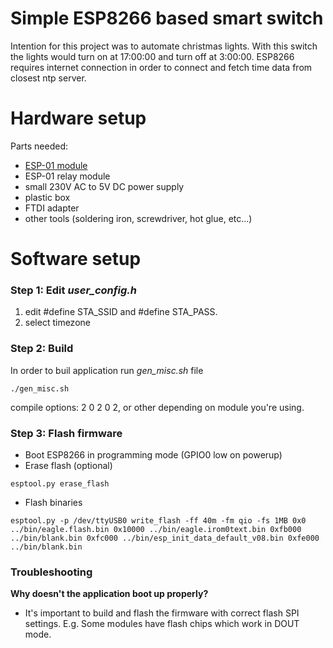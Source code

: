 
# Simple ESP8266 based smart switch

Intention for this project was to automate christmas lights. With this switch the lights would turn on at 17:00:00 and turn off at 3:00:00. ESP8266 requires internet connection in order to connect and fetch time data from closest ntp server.


# Hardware setup

Parts needed:

- [ESP-01 module](https://en.wikipedia.org/wiki/File:ESP-01.jpg)
- ESP-01 relay module
- small 230V AC to 5V DC power supply
- plastic box
- FTDI adapter
- other tools (soldering iron, screwdriver, hot glue, etc...)

# Software setup
### Step 1: Edit _user\_config.h_

1. edit \#define STA_SSID and \#define STA_PASS.
2. select timezone

### Step 2: Build

In order to buil application run _gen\_misc.sh_ file

```
./gen_misc.sh
```

compile options: 2 0 2 0 2, or other depending on module you're using.

### Step 3: Flash firmware

- Boot ESP8266 in programming mode (GPIO0 low on powerup)
- Erase flash (optional)

```
esptool.py erase_flash
```

- Flash binaries

```
esptool.py -p /dev/ttyUSB0 write_flash -ff 40m -fm qio -fs 1MB 0x0 ../bin/eagle.flash.bin 0x10000 ../bin/eagle.irom0text.bin 0xfb000 ../bin/blank.bin 0xfc000 ../bin/esp_init_data_default_v08.bin 0xfe000 ../bin/blank.bin
```


### Troubleshooting

**Why doesn't the application boot up properly?**

- It's important to build and flash the firmware with correct flash SPI settings. E.g. Some modules have flash chips which work in DOUT mode.



